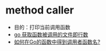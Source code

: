 # method caller


* 目的：打印当前调用函数
* [go 获取函数被调用的文件即行数](https://www.cnblogs.com/missmzt/p/6125012.html)
* [如何在Go的函数中得到调用者函数名?](https://my.oschina.net/u/3611008/blog/2872905)